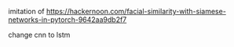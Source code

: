 imitation of https://hackernoon.com/facial-similarity-with-siamese-networks-in-pytorch-9642aa9db2f7

change cnn to lstm


